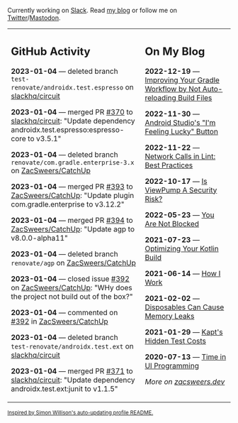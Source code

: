 Currently working on [Slack](https://slack.com/). Read [my blog](https://zacsweers.dev/) or follow me on [Twitter](https://twitter.com/ZacSweers)/[Mastodon](https://hachyderm.io/@ZacSweers).

<table><tr><td valign="top" width="60%">

## GitHub Activity
<!-- githubActivity starts -->
**2023-01-04** — deleted branch `test-renovate/androidx.test.espresso` on [slackhq/circuit](https://github.com/slackhq/circuit)

**2023-01-04** — merged PR [#370](https://github.com/slackhq/circuit/pull/370) to [slackhq/circuit](https://github.com/slackhq/circuit): "Update dependency androidx.test.espresso:espresso-core to v3.5.1"

**2023-01-04** — deleted branch `renovate/com.gradle.enterprise-3.x` on [ZacSweers/CatchUp](https://github.com/ZacSweers/CatchUp)

**2023-01-04** — merged PR [#393](https://github.com/ZacSweers/CatchUp/pull/393) to [ZacSweers/CatchUp](https://github.com/ZacSweers/CatchUp): "Update plugin com.gradle.enterprise to v3.12.2"

**2023-01-04** — merged PR [#394](https://github.com/ZacSweers/CatchUp/pull/394) to [ZacSweers/CatchUp](https://github.com/ZacSweers/CatchUp): "Update agp to v8.0.0-alpha11"

**2023-01-04** — deleted branch `renovate/agp` on [ZacSweers/CatchUp](https://github.com/ZacSweers/CatchUp)

**2023-01-04** — closed issue [#392](https://github.com/ZacSweers/CatchUp/issues/392) on [ZacSweers/CatchUp](https://github.com/ZacSweers/CatchUp): "WHy does the project not build out of the box?"

**2023-01-04** — commented on [#392](https://github.com/ZacSweers/CatchUp/issues/392#issuecomment-1370844211) in [ZacSweers/CatchUp](https://github.com/ZacSweers/CatchUp)

**2023-01-04** — deleted branch `test-renovate/androidx.test.ext` on [slackhq/circuit](https://github.com/slackhq/circuit)

**2023-01-04** — merged PR [#371](https://github.com/slackhq/circuit/pull/371) to [slackhq/circuit](https://github.com/slackhq/circuit): "Update dependency androidx.test.ext:junit to v1.1.5"
<!-- githubActivity ends -->
</td><td valign="top" width="40%">

## On My Blog
<!-- blog starts -->
**2022-12-19** — [Improving Your Gradle Workflow by Not Auto-reloading Build Files](https://www.zacsweers.dev/improving-your-workflow-by-not-auto-reloading-build-files/)

**2022-11-30** — [Android Studio's "I'm Feeling Lucky" Button](https://www.zacsweers.dev/android-studios-im-feeling-lucky-button/)

**2022-11-22** — [Network Calls in Lint: Best Practices](https://www.zacsweers.dev/network-calls-in-lint-best-practices/)

**2022-10-17** — [Is ViewPump A Security Risk?](https://www.zacsweers.dev/is-viewpump-a-security-risk/)

**2022-05-23** — [You Are Not Blocked](https://www.zacsweers.dev/you-are-not-blocked/)

**2021-07-23** — [Optimizing Your Kotlin Build](https://www.zacsweers.dev/optimizing-your-kotlin-build/)

**2021-06-14** — [How I Work](https://www.zacsweers.dev/how-i-work/)

**2021-02-02** — [Disposables Can Cause Memory Leaks](https://www.zacsweers.dev/disposables-can-cause-memory-leaks/)

**2021-01-29** — [Kapt's Hidden Test Costs](https://www.zacsweers.dev/kapts-hidden-test-costs/)

**2020-07-13** — [Time in UI Programming](https://www.zacsweers.dev/time-in-ui/)
<!-- blog ends -->
_More on [zacsweers.dev](https://zacsweers.dev/)_
</td></tr></table>

<sub><a href="https://simonwillison.net/2020/Jul/10/self-updating-profile-readme/">Inspired by Simon Willison's auto-updating profile README.</a></sub>